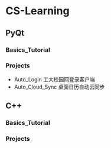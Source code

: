 # CS-Learning

## PyQt
### Basics_Tutorial
### Projects
- Auto_Login 工大校园网登录客户端
- Auto_Cloud_Sync 桌面日历自动云同步   

## C++
### Basics_Tutorial

### Projects 